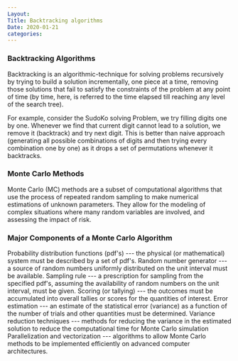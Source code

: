 ```yaml
---
Layout:
Title: Backtracking algorithms
Date: 2020-01-21
categories:
---
```


### Backtracking Algorithms

Backtracking is an algorithmic-technique for solving problems recursively by trying to build a solution incrementally, one piece at a time, removing those solutions that fail to satisfy the constraints of the problem at any point of time (by time, here, is referred to the time elapsed till reaching any level of the search tree).

For example, consider the SudoKo solving Problem, we try filling digits one by one. Whenever we find that current digit cannot lead to a solution, we remove it (backtrack) and try next digit. This is better than naive approach (generating all possible combinations of digits and then trying every combination one by one) as it drops a set of permutations whenever it backtracks.


### Monte Carlo Methods
Monte Carlo (MC) methods are a subset of computational algorithms that use the process of repeated random sampling to make numerical estimations of unknown parameters. They allow for the modeling of complex situations where many random variables are involved, and assessing the impact of risk.


### Major Components of a Monte Carlo Algorithm
Probability distribution functions (pdf's) --- the physical (or mathematical) system must be described by a set of pdf's.
Random number generator --- a source of random numbers uniformly distributed on the unit interval must be available.
Sampling rule --- a prescription for sampling from the specified pdf's, assuming the availability of random numbers on the unit interval, must be given.
Scoring (or tallying) --- the outcomes must be accumulated into overall tallies or scores for the quantities of interest.
Error estimation --- an estimate of the statistical error (variance) as a function of the number of trials and other quantities must be determined.
Variance reduction techniques --- methods for reducing the variance in the estimated solution to reduce the computational time for Monte Carlo simulation
Parallelization and vectorization --- algorithms to allow Monte Carlo methods to be implemented efficiently on advanced computer architectures.




